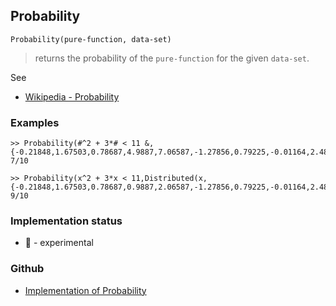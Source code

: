 ## Probability

```
Probability(pure-function, data-set)
```

> returns the probability of the `pure-function` for the given `data-set`. 
   

See
* [Wikipedia - Probability](https://en.wikipedia.org/wiki/Probability)

### Examples

```
>> Probability(#^2 + 3*# < 11 &, {-0.21848,1.67503,0.78687,4.9887,7.06587,-1.27856,0.79225,-0.01164,2.48227,-0.07223})
7/10

>> Probability(x^2 + 3*x < 11,Distributed(x,{-0.21848,1.67503,0.78687,0.9887,2.06587,-1.27856,0.79225,-0.01164,2.48227,-0.07223})) 
9/10
```






### Implementation status

* &#x1F9EA; - experimental

### Github

* [Implementation of Probability](https://github.com/axkr/symja_android_library/blob/master/symja_android_library/matheclipse-core/src/main/java/org/matheclipse/core/builtin/StatisticsFunctions.java#L5799) 
